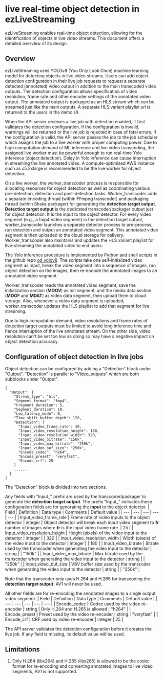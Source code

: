 # live real-time object detection in ezLiveStreaming
ezLiveStreaming enables real-time object detection, allowing for the identification of objects in live video streams. This document offers a detailed overview of its design.

## Overview
ezLiveStreaming uses YOLOv8 (You Only Look Once) machine learning model for detecting objects in live video streams. Users can add object detection configuration in their live job requests to request a separate detected (annotated) video output in addition to the main transcoded video outputs. The detection configuration allows specification of video resolution, frame rate and other encoder settings of the annotated video output. The annotated output is packaged as an HLS stream which can be streamed just like the main outputs. A separate HLS variant playlist url is returned to the users in the demo UI.

When the API server receives a live job with detection enabled, it first validates the detection configuration. If the configuration is invalid, warnings will be returned or the live job is rejected in case of fatal errors. If the configuration is valid, the API server passes the job to the job scheduler which assigns the job to a live worker with proper computing power. Due to high computation demand of ML inference and live video transcoding, the assigned live worker must be powerful enough to run real-time Yolo inference (object detection). Delay in Yolo inference can cause interruption in streaming the live annotated video. A compute-optimized AWS instance such as c5.2xlarge is recommended to be the live worker for object detection.

On a live worker, the worker_transcoder process is responsible for allocating resources for object detection as well as coordinating various pre-detection, detection and post-detection tasks. Worker_transcoder adds a separate encoding thread (within FFmpeg transcoder) and packaging thread (within Shaka packager) for generating the **detection target output**. **Detection target output** is the dedicated transcoder/packager output just for object detection. It is the input to the object detector. For every video segment (e.g., a fmp4 video segment) in the detection target output, worker_transcoder launches a separate detector process to pre-process, run detection and output an annotated video segment. This annotated video segment is then uploaded to the cloud storage for delivery. Worker_transcoder also maintains and updates the HLS variant playlist for live-streaming the annotated video to end users.

The Yolo inference procedure is implemented by Python and shell scripts in the github repo [od_yolov8](https://github.com/maxutility2011/od_yolov8). The scripts take one self-initialized video segment as input, break the video segment into a sequence of images, run object detection on the images, then re-encode the annotated images to an annotated video segment. 

Worker_transcoder reads the annotated video segment, save the initialization section (**MOOV**) as init segment, and the media data section (**MOOF** and **MDAT**) as video data segment, then upload them to cloud storage. Also, whenever a video data segment is uploaded, worker_transcoder updates the HLS playlist to add that segment for live streaming. 

Due to high computation demand, video resolutions and frame rates of detection target outputs must be limited to avoid long inference time and hence interruption of the live annotated stream. On the other side, video resolution can't be set too low as doing so may have a negative impact on object detection accuracy.

## Configuration of object detection in live jobs
Object detection can be configured by adding a "Detection" block under "Output". "Detection" is parallel to "Video_outputs" which are both subblocks under "Output".
```
{
  "Output": {
    "Stream_type": "hls",
    "Segment_format": "fmp4",
    "Fragment_duration": 5,
    "Segment_duration": 10,
    "Low_latency_mode": 0,
    "Time_shift_buffer_depth": 120,
    "Detection": {
      "Input_video_frame_rate": 10,
      "Input_video_resolution_height": 180,
      "Input_video_resolution_width": 320,
      "Input_video_bitrate": "150k",
      "Input_video_max_bitrate": "250k",
      "Input_video_buf_size": "250k",
      "Encode_codec": "h264",
      "Encode_preset": "veryfast",
      "Encode_crf": 25
    }
    ......
  }
}
```
The "Detection" block is divided into two sections. 

Any fields with "Input_" prefix are used by the transcoder/packager to generate the **detection target output**. The prefix "Input_" indicates these configuration fields are for generating the **input** to the object detector.
| Field | Definition | Data type | Comments | Default value |
| --- | --- | --- | --- | --- |
| Input_video_frame_rate | Frame rate of video inputs to the object detector | integer | Object detector will break each input video segment to **fr** number of images where **fr** is the input video frame rate. | 25 |
| Input_video_resolution_height | Height (pixels) of the video input to the detector | integer | | 320 |
| Input_video_resolution_width | Width (pixels) of the video input to the detector | integer | | 180 |
| Input_video_bitrate | Bitrate used by the transcoder when generating the video input to the detector | string | | "150k" |
| Input_video_max_bitrate | Max bitrate used by the transcoder when generating the video input to the detector | string | | "250k" |
| Input_video_buf_size | VBV buffer size used by the transcoder when generating the video input to the detector | string | | "250k" |

Note that the transcoder only uses H.264 and H.265 for transcoding the **detection target output**. AV1 will never be used.

All other fields are for re-encoding the annotated images to a single output video segment. 
| Field | Definition | Data type | Comments | Default value |
| --- | --- | --- | --- | --- |
| Encode_codec | Codec used by the video re-encoder | string | Only H.264 and H.265 is allowed | "h264" |
| Encode_preset | Preset used by the video re-encoder | string | "veryfast" | 
| Encode_crf | CRF used by video re-encoder | integer | 25 | 

The API server validates the detection configuration before it creates the live job. If any field is missing, its default value will be used. 

## Limitations
1. Only H.264 (libx264) and H.265 (libx265) is allowed to be the codec format for re-encoding and converting annotated images to live video segments, AV1 is not supported.